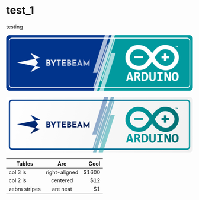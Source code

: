 # test_1
testing

![BytebeamArduino_1](img/logo_1.png)

![BytebeamArduino_2](img/logo_2.png)

| Tables        | Are           | Cool  |
| ------------- |:-------------:| -----:|
| col 3 is      | right-aligned | $1600 |
| col 2 is      | centered      |   $12 |
| zebra stripes | are neat      |    $1 |

